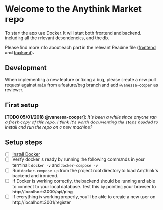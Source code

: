 # Welcome to the Anythink Market repo

To start the app use Docker. It will start both frontend and backend, including all the relevant dependencies, and the db.

Please find more info about each part in the relevant Readme file ([frontend](frontend/readme.md) and [backend](backend/README.md)).

## Development

When implementing a new feature or fixing a bug, please create a new pull request against `main` from a feature/bug branch and add `@vanessa-cooper` as reviewer.

## First setup

**[TODO 05/01/2018 @vanessa-cooper]:** _It's been a while since anyone ran a fresh copy of this repo. I think it's worth documenting the steps needed to install and run the repo on a new machine?_

## Setup steps

- [ ] [Install Docker](https://docs.docker.com/get-docker/)
- [ ] Verify docker is ready by running the following commands in your terminal: `docker -v` and `docker-compose -v`
- [ ] Run `docker-compose up` from the project root directory to load Anythink's backend and frontend.
- [ ] If Docker is working correctly, the backend should be running and able to connect to your local database. Test this by pointing your browser to http://localhost:3000/api/ping
- [ ] If everything is working properly, you’ll be able to create a new user on http://localhost:3001/register
